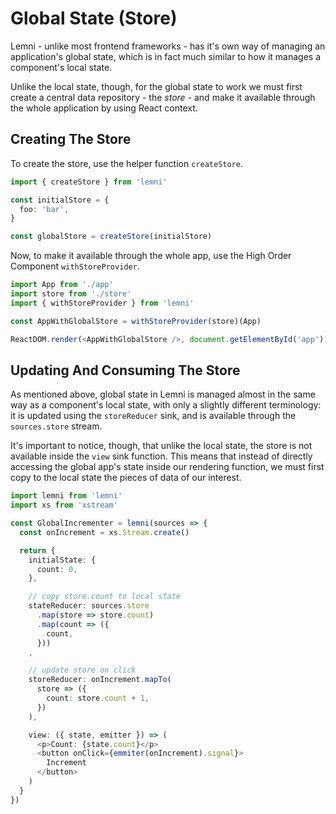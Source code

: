 # Global State (Store)

Lemni - unlike most frontend frameworks - has it's own way of managing an application's global state, which is in fact much similar to how it manages a component's local state.

Unlike the local state, though, for the global state to work we must first create a central data repository - the *store* - and make it available through the whole application by using React context.

## Creating The Store

To create the store, use the helper function `createStore`.

```typescript
import { createStore } from 'lemni'

const initialStore = {
  foo: 'bar',
}

const globalStore = createStore(initialStore)
```

Now, to make it available through the whole app, use the High Order Component `withStoreProvider`.

```typescript
import App from './app'
import store from './store'
import { withStoreProvider } from 'lemni'

const AppWithGlobalStore = withStoreProvider(store)(App)

ReactDOM.render(<AppWithGlobalStore />, document.getElementById('app'))
```

## Updating And Consuming The Store

As mentioned above, global state in Lemni is managed almost in the same way as a component's local state, with only a slightly different terminology: it is updated using the `storeReducer` sink, and is available through the `sources.store` stream.

It's important to notice, though, that unlike the local state, the store is not available inside the `view` sink function. This means that instead of directly accessing the global app's state inside our rendering function, we must first copy to the local state the pieces of data of our interest.

```typescript
import lemni from 'lemni'
import xs from 'xstream'

const GlobalIncrementer = lemni(sources => {
  const onIncrement = xs.Stream.create()

  return {
    initialState: {
      count: 0,
    },

    // copy store.count to local state
    stateReducer: sources.store
      .map(store => store.count)
      .map(count => ({
        count,
      }))
    ,

    // update store on click
    storeReducer: onIncrement.mapTo(
      store => ({
        count: store.count + 1,
      })
    ),

    view: ({ state, emitter }) => (
      <p>Count: {state.count}</p>
      <button onClick={emmiter(onIncrement).signal}>
        Increment
      </button>
    )
  }
})
```